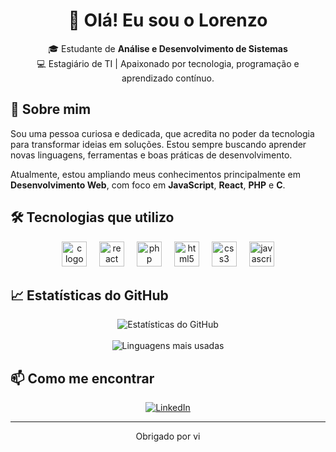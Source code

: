 <h1 align="center">👋 Olá! Eu sou o Lorenzo</h1>

<p align="center">
  🎓 Estudante de <strong>Análise e Desenvolvimento de Sistemas</strong> <br>
  💻 Estagiário de TI | Apaixonado por tecnologia, programação e aprendizado contínuo.
</p>


## 🚀 Sobre mim

Sou uma pessoa curiosa e dedicada, que acredita no poder da tecnologia para transformar ideias em soluções. Estou sempre buscando aprender novas linguagens, ferramentas e boas práticas de desenvolvimento.

Atualmente, estou ampliando meus conhecimentos principalmente em **Desenvolvimento Web**, com foco em **JavaScript**, **React**, **PHP** e **C**.


## 🛠️ Tecnologias que utilizo

<div align="center">
  <img src = "https://skillicons.dev/icons?i=c" height = "40" alt = "c logo" />
  <img width = "12" />
  <img src = "https://skillicons.dev/icons?i=react" height = "40" alt = "react logo" />
  <img width = "12" />
  <img src = "https://skillicons.dev/icons?i=php" height = "40" alt = "php logo" />
  <img width = "12" />
  <img src = "https://skillicons.dev/icons?i=html" height = "40" alt = "html5 logo" />
  <img width = "12" />
  <img src = "https://skillicons.dev/icons?i=css" height = "40" alt = "css3 logo" />
  <img width = "12" />
  <img src = "https://skillicons.dev/icons?i=js" height = "40" alt = "javascript logo" />
</div>


## 📈 Estatísticas do GitHub

<p align="center">
  <img src="https://github-readme-stats.vercel.app/api?username=hashigt&show_icons=true&theme=github_dark&include_all_commits=true&count_private=true" alt="Estatísticas do GitHub"/>
  <br><br>
  <img src="https://github-readme-stats.vercel.app/api/top-langs/?username=hashigt&layout=compact&theme=github_dark&langs_count=6" alt="Linguagens mais usadas"/>
</p>


## 📫 Como me encontrar

<p align="center">
  <a href="https://linkedin.com/in/lorenzo-trindade-72a665256" target="_blank">
    <img src="https://img.shields.io/badge/-LinkedIn-%230077B5?style=for-the-badge&logo=linkedin&logoColor=white" alt="LinkedIn">
  </a>
</p>

---

<p align="center">
  Obrigado por vi
